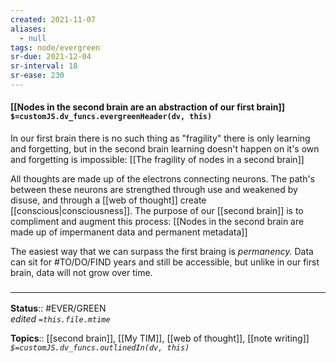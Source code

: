 ```yaml
---
created: 2021-11-07 
aliases:
  - null
tags: node/evergreen
sr-due: 2021-12-04
sr-interval: 18
sr-ease: 230
---
```


#### [[Nodes in the second brain are an abstraction of our first brain]] `$=customJS.dv_funcs.evergreenHeader(dv, this)`

In our first brain there is no such thing as "fragility" there is only learning and forgetting, but in the second brain learning doesn't happen on it's own and forgetting is impossible: [[The fragility of nodes in a second brain]]

All thoughts are made up of the electrons connecting neurons. The path's between these neurons are strengthed through use and weakened by disuse, and through a [[web of thought]] create [[conscious|consciousness]]. The purpose of our [[second brain]] is to compliment and augment this process: [[Nodes in the second brain are made up of impermanent data and permanent metadata]]

The easiest way that we can surpass the first braing is *permanency.* Data can sit for #TO/DO/FIND years and still be accessible, but unlike in our first brain, data will not grow over time. 

### <hr class="footnote"/>

**Status**:: #EVER/GREEN  
*edited `=this.file.mtime`*

**Topics**:: [[second brain]], [[My TIM]], [[web of thought]], [[note writing]]
*`$=customJS.dv_funcs.outlinedIn(dv, this)`*
